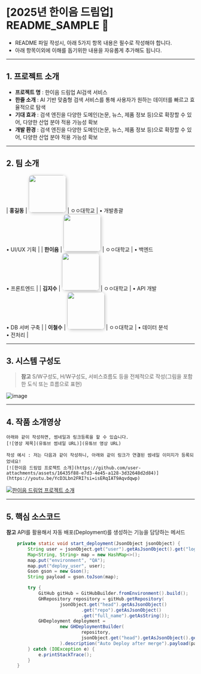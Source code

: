 # [2025년 한이음 드림업] README_SAMPLE 📝

- README 파일 작성시, 아래 5가지 항목 내용은 필수로 작성해야 합니다.
- 아래 항목이외에 이해를 돕기위한 내용을 자유롭게 추가해도 됩니다.
---

## **1. 프로젝트 소개**
- **프로젝트 명** : 한이음 드림업 AI검색 서비스
- **한줄 소개** : AI 기반 맞춤형 검색 서비스를 통해 사용자가 원하는 데이터를 빠르고 효율적으로 탐색
- **기대 효과** : 검색 엔진을 다양한 도메인(논문, 뉴스, 제품 정보 등)으로 확장할 수 있어, 다양한 산업 분야 적용 가능성 확보
- **개발 환경** : 검색 엔진을 다양한 도메인(논문, 뉴스, 제품 정보 등)으로 확장할 수 있어, 다양한 산업 분야 적용 가능성 확보

---

## **2. 팀 소개**
| **홍길동** | <img src="https://github.com/user-attachments/assets/334045b4-4c1d-41e0-9953-c078488ea76f" width="100" height="100" style="border-radius:10px; box-shadow:2px 2px 8px rgba(0,0,0,0.2);"> | ㅇㅇ대학교 | • 개발총괄<br>• UI/UX 기획 |
| **한이음** | <img src="https://github.com/user-attachments/assets/044c022d-aefb-415e-bdc6-af4d6b0938af" width="100" height="100" style="border-radius:10px; box-shadow:2px 2px 8px rgba(0,0,0,0.2);"> | ㅇㅇ대학교 | • 백엔드<br>• 프론트엔드 |
| **김지수** | <img src="https://github.com/user-attachments/assets/69f6a559-ce87-478c-975c-dfb377996e58" width="100" height="100" style="border-radius:10px; box-shadow:2px 2px 8px rgba(0,0,0,0.2);"> | ㅇㅇ대학교 | • API 개발<br>• DB 서버 구축 |
| **이철수** | <img src="https://github.com/user-attachments/assets/334045b4-4c1d-41e0-9953-c078488ea76f" width="100" height="100" style="border-radius:10px; box-shadow:2px 2px 8px rgba(0,0,0,0.2);"> | ㅇㅇ대학교 | • 데이터 분석<br>• 전처리 |

---
## **3. 시스템 구성도**
> **참고** S/W구성도, H/W구성도, 서비스흐름도 등을 전체적으로 작성(그림을 포함한 도식 또는 흐름으로 표현)
<img alt="image" src="https://github.com/user-attachments/assets/28fc8453-d1a0-4184-8fd0-130d93d18545" />

---
## **4. 작품 소개영상**
```
아래와 같이 작성하면, 썸네일과 링크등록을 할 수 있습니다.
[![영상 제목](유튜브 썸네일 URL)](유튜브 영상 URL)

작성 예시 : 저는 다음과 같이 작성하니, 아래와 같이 링크가 연결된 썸네일 이미지가 등록되었네요! 
[![한이음 드림업 프로젝트 소개](https://github.com/user-attachments/assets/16435f88-e7d3-4e45-a128-3d32648d2d84)](https://youtu.be/YcD3Lbn2FRI?si=isERqIAT9Aqvdqwp)
```
[![한이음 드림업 프로젝트 소개](https://github.com/user-attachments/assets/16435f88-e7d3-4e45-a128-3d32648d2d84)](https://youtu.be/YcD3Lbn2FRI?si=isERqIAT9Aqvdqwp)


---

## **5. 핵심 소스코드**
**참고** API를 활용해서 자동 배포(Deployment)를 생성하는 기능을 담당하는 메서드
```java
    private static void start_deployment(JsonObject jsonObject) {
        String user = jsonObject.get("user").getAsJsonObject().get("login").getAsString();
        Map<String, String> map = new HashMap<>();
        map.put("environment", "QA");
        map.put("deploy_user", user);
        Gson gson = new Gson();
        String payload = gson.toJson(map);

        try {
            GitHub gitHub = GitHubBuilder.fromEnvironment().build();
            GHRepository repository = gitHub.getRepository(
                    jsonObject.get("head").getAsJsonObject()
                            .get("repo").getAsJsonObject()
                            .get("full_name").getAsString());
            GHDeployment deployment =
                    new GHDeploymentBuilder(
                            repository,
                            jsonObject.get("head").getAsJsonObject().get("sha").getAsString()
                    ).description("Auto Deploy after merge").payload(payload).autoMerge(false).create();
        } catch (IOException e) {
            e.printStackTrace();
        }
    }
```
